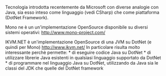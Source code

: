 Tecnologia introdotta recentemente da Microsoft con diverse analogie con Java, sia esso inteso come linguaggio (vedi CSharp) che come piattaforma (DotNet Framework).

Mono ne è un un'implementazione OpenSource disponibile su diversi sistemi operativi:
http://www.mono-project.com/

IKVM.NET è un'implementazione OpenSource di una JVM su DotNet (e quindi per Mono)
http://www.ikvm.net/
In particolare risulta molto interessante perchè permette:
	* di eseguire codice Java su DotNet
	* di utilizzare librerie Java esistenti in qualsiasi linguaggio supportato da DotNet
	* di programmare nel linguaggio Java su DotNet, utilizzando da Java sia le classi del JDK che quelle del DotNet framework

